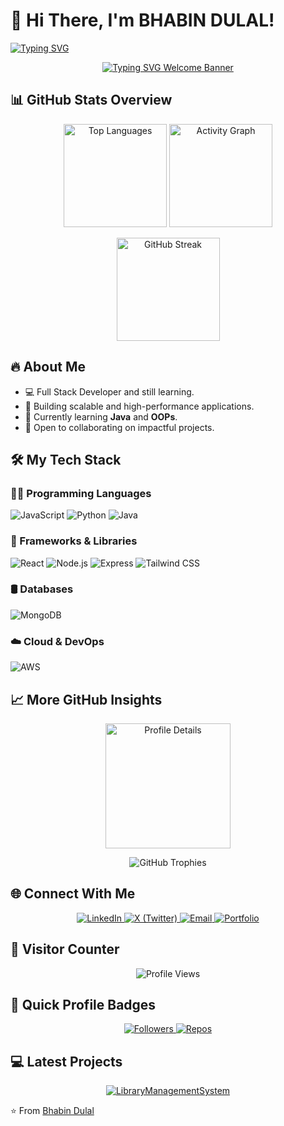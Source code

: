# 💫 Hi There, I'm BHABIN DULAL! 

[![Typing SVG](https://readme-typing-svg.herokuapp.com?font=Fira+Code&weight=600&size=24&pause=1000&color=00F728&width=435&lines=Full+Stack+Developer;Tech+Enthusiast;Problem+Solver)](https://git.io/typing-svg)

<p align="center">
  <a href="https://github.com/DenverCoder1/readme-typing-svg">
    <img src="https://readme-typing-svg.herokuapp.com?font=Fira+Code&pause=1000&color=00F728&width=700&center=true&vCenter=true&lines=Welcome+to+my+GitHub+Profile!;Let's+build+something+amazing+together." alt="Typing SVG Welcome Banner" />
  </a>
</p>

## 📊 GitHub Stats Overview

<p align="center">
  <!-- Compact Language Stats -->
  <img alt="Top Languages" height="165" src="https://github-readme-stats.vercel.app/api/top-langs/?username=bhabinexpert&layout=compact&theme=radical&hide_border=true" />
  
  <!-- Activity Graph -->
  <img alt="Activity Graph" height="165" src="https://github-readme-activity-graph.vercel.app/graph?username=bhabinexpert&theme=react-dark&hide_border=true&area=true" />
</p>

<p align="center">
  <!-- Profile Stats 
  <img alt="GitHub Stats" height="165" src="https://github-readme-stats.vercel.app/api?username=bhabinexpert&show_icons=true&theme=radical&hide_border=true&include_all_commits=true&count_private=true" />
  -->
  
  <!-- Streak Stats -->
  <img alt="GitHub Streak" height="165" src="https://streak-stats.demolab.com?user=bhabinexpert&theme=radical&hide_border=true" />
</p>


## 🔥 About Me

- 💻 Full Stack Developer and still learning.
- 🚀 Building scalable and high-performance applications.
- 🌱 Currently learning **Java** and **OOPs**.
- 🤝 Open to collaborating on impactful projects.

## 🛠️ My Tech Stack

### 👨‍💻 Programming Languages
![JavaScript](https://img.shields.io/badge/-JavaScript-F7DF1E?style=flat-square&logo=javascript&logoColor=black)
![Python](https://img.shields.io/badge/-Python-3776AB?style=flat-square&logo=python&logoColor=white)
![Java](https://img.shields.io/badge/-Java-007396?style=flat-square&logo=java&logoColor=white)

### 🚀 Frameworks & Libraries
![React](https://img.shields.io/badge/-React-61DAFB?style=flat-square&logo=react&logoColor=black)
![Node.js](https://img.shields.io/badge/-Node.js-339933?style=flat-square&logo=node.js&logoColor=white)
![Express](https://img.shields.io/badge/-Express-000000?style=flat-square&logo=express&logoColor=white)
![Tailwind CSS](https://img.shields.io/badge/Tailwind%20CSS-0F172A?style=for-the-badge&logo=tailwindcss&logoColor=06B6D4)
<!-- ![Spring](https://img.shields.io/badge/-Spring-6DB33F?style=flat-square&logo=spring&logoColor=white) -->


### 🛢 Databases
![MongoDB](https://img.shields.io/badge/-MongoDB-47A248?style=flat-square&logo=mongodb&logoColor=white)

### ☁️ Cloud & DevOps
![AWS](https://img.shields.io/badge/-AWS-232F3E?style=flat-square&logo=amazon-aws&logoColor=white)

## 📈 More GitHub Insights

<p align="center">
  <!-- Profile Details Summary -->
  <img alt="Profile Details" height="200" src="https://github-profile-summary-cards.vercel.app/api/cards/profile-details?username=bhabinexpert&theme=radical" />
</p>

<p align="center">
  <!-- Trophies -->
  <img alt="GitHub Trophies" src="https://github-profile-trophy.vercel.app/?username=bhabinexpert&theme=radical&no-frame=true&no-bg=true&row=1&column=7" />
</p>

## 🌐 Connect With Me

<p align="center">
  <a href="https://linkedin.com/in/bhabindulal" target="_blank" rel="noreferrer">
    <img src="https://img.shields.io/badge/-LinkedIn-0077B5?style=for-the-badge&logo=linkedin&logoColor=white" alt="LinkedIn"/>
  </a>
  <a href="https://twitter.com/#" target="_blank" rel="noreferrer">
    <img src="https://img.shields.io/badge/-X%20(Twitter)-111111?style=for-the-badge&logo=x&logoColor=white" alt="X (Twitter)"/>
  </a>
  <a href="mailto:bhabindulal46@example.com" target="_blank" rel="noreferrer">
    <img src="https://img.shields.io/badge/-Email-D14836?style=for-the-badge&logo=gmail&logoColor=white" alt="Email"/>
  </a>
  <a href="https://bhabindulal.com.np" target="_blank" rel="noreferrer">
    <img src="https://img.shields.io/badge/-Portfolio-3423A6?style=for-the-badge&logo=google-chrome&logoColor=white" alt="Portfolio"/>
  </a>
</p>

## 🎯 Visitor Counter

<p align="center">
  <img alt="Profile Views" src="https://komarev.com/ghpvc/?username=bhabinexpert&label=Profile%20views&color=0e75b6&style=flat" />
</p>

## 🔖 Quick Profile Badges

<div align="center">
  <a href="https://github.com/bhabinexpert" title="GitHub Followers">
    <img alt="Followers" src="https://img.shields.io/github/followers/bhabinexpert?label=Follow%20Me&style=for-the-badge&color=00f728">
  </a>
  <a href="https://github.com/bhabinexpert?tab=repositories" title="Public Repositories">
    <img alt="Repos" src="https://img.shields.io/badge/Public%20Repos-—-blue?style=for-the-badge&color=0ea5e9">
  </a>
</div>


## 💻 Latest Projects
<p align="center">
  <a href="https://github.com/bhabinexpert/LibraryManagementSystem">
    <img alt="LibraryManagementSystem" src="https://github-readme-stats.vercel.app/api/pin/?username=bhabinexpert&repo=Library-Management-System&theme=radical&hide_border=true" />
  </a>
</p>

⭐️ From [Bhabin Dulal](https://github.com/bhabinexpert)
